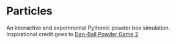 # Particles
An interactive and experimental Pythonic powder box simulation. Inspirational credit goes to [Dan-Ball Powder Game 2](https://dan-ball.jp/en/javagame/dust2/).
